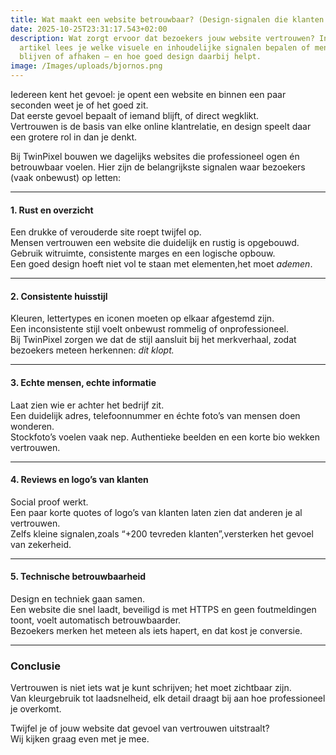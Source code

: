```yaml
---
title: Wat maakt een website betrouwbaar? (Design-signalen die klanten overtuigen)
date: 2025-10-25T23:31:17.543+02:00
description: Wat zorgt ervoor dat bezoekers jouw website vertrouwen? In dit
  artikel lees je welke visuele en inhoudelijke signalen bepalen of mensen
  blijven of afhaken — en hoe goed design daarbij helpt.
image: /Images/uploads/bjornos.png
---
```

<!--StartFragment-->

Iedereen kent het gevoel: je opent een website en binnen een paar seconden weet je of het goed zit.\
Dat eerste gevoel bepaalt of iemand blijft, of direct wegklikt.\
Vertrouwen is de basis van elke online klantrelatie, en design speelt daar een grotere rol in dan je denkt.

Bij TwinPixel bouwen we dagelijks websites die professioneel ogen én betrouwbaar voelen. Hier zijn de belangrijkste signalen waar bezoekers (vaak onbewust) op letten:

- - -

#### **1. Rust en overzicht**

Een drukke of verouderde site roept twijfel op.\
Mensen vertrouwen een website die duidelijk en rustig is opgebouwd.\
Gebruik witruimte, consistente marges en een logische opbouw.\
Een goed design hoeft niet vol te staan met elementen,het moet  *ademen*.

- - -

#### **2. Consistente huisstijl**

Kleuren, lettertypes en iconen moeten op elkaar afgestemd zijn.\
Een inconsistente stijl voelt onbewust rommelig of onprofessioneel.\
Bij TwinPixel zorgen we dat de stijl aansluit bij het merkverhaal, zodat bezoekers meteen herkennen: *dit klopt.*

- - -

#### **3. Echte mensen, echte informatie**

Laat zien wie er achter het bedrijf zit.\
Een duidelijk adres, telefoonnummer en échte foto’s van mensen doen wonderen.\
Stockfoto’s voelen vaak nep. Authentieke beelden en een korte bio wekken vertrouwen.

- - -

#### **4. Reviews en logo’s van klanten**

Social proof werkt.\
Een paar korte quotes of logo’s van klanten laten zien dat anderen je al vertrouwen.\
Zelfs kleine signalen,zoals “+200 tevreden klanten”,versterken het gevoel van zekerheid.  

- - -

#### **5. Technische betrouwbaarheid**

Design en techniek gaan samen.\
Een website die snel laadt, beveiligd is met HTTPS en geen foutmeldingen toont, voelt automatisch betrouwbaarder.\
Bezoekers merken het meteen als iets hapert, en dat kost je conversie.

- - -

### **Conclusie**

Vertrouwen is niet iets wat je kunt schrijven; het moet zichtbaar zijn.\
Van kleurgebruik tot laadsnelheid, elk detail draagt bij aan hoe professioneel je overkomt.

Twijfel je of jouw website dat gevoel van vertrouwen uitstraalt?\
Wij kijken graag even met je mee.

<!--EndFragment-->